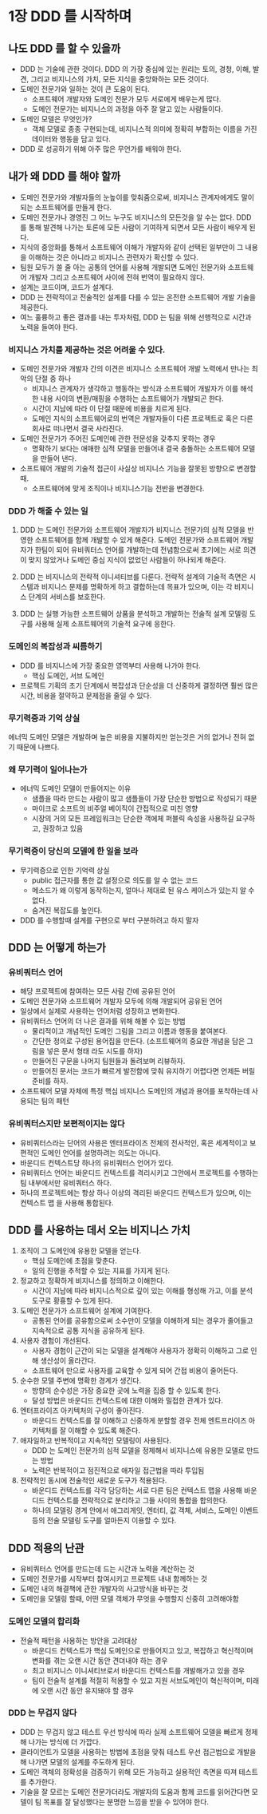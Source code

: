 # 1장 DDD 를 시작하며

## 나도 DDD 를 할 수 있을까

- DDD 는 기술에 관한 것이다. DDD 의 가장 중심에 있는 원리는 토의, 경청, 이해, 발견, 그리고 비지니스의 가치,
모든 지식을 중앙화하는 모든 것이다.
- 도메인 전문가와 일하는 것이 큰 도움이 된다.
    - 소프트웨어 개발자와 도메인 전문가 모두 서로에게 배우는게 많다.
    - 도메인 전문가는 비지니스의 과정을 아주 잘 알고 있는 사람들이다.
- 도메인 모델은 무엇인가?
    - 객체 모델로 종종 구현되는데, 비지니스적 의미에 정확히 부합하는 이름을 가진 데이터와 행동을 담고 있다.
- DDD 로 성공하기 위해 아주 많은 무언가를 배워야 한다.

## 내가 왜 DDD 를 해야 할까

- 도메인 전문가와 개발자들의 눈높이를 맞춰줌으로써, 비지니스 관계자에게도 말이 되는 소프트웨어를 만들게 한다.
- 도메인 전문가나 경영진 그 어느 누구도 비지니스의 모든것을 알 수는 없다. DDD 를 통해 발견해 나가는 토론에 모든 사람이 기여하게 되면서 모든 사람이 배우게 된다.
- 지식의 중앙화를 통해서 소프트웨어 이해가 개발자와 같이 선택된 일부만이 그 내용을 이해하는 것은 아니라고 비지니스 관련자가 확신할 수 있다.
- 팀원 모두가 쓸 줄 아는 공통의 언어를 사용해 개발되면 도메인 전문가와 소프트웨어 개발자 그리고 소프트웨어 사이에 전혀 번역이 필요하지 않다.
- 설계는 코드이며, 코드가 설계다.
- DDD 는 전략적이고 전술적인 설계를 다를 수 있는 온전한 소프트웨어 개발 기술을 제공한다.
- 여느 훌륭하고 좋은 결과를 내는 투자처럼, DDD 는 팀을 위해 선행적으로 시간과 노력을 들여야 한다.

### 비지니스 가치를 제공하는 것은 어려울 수 있다.

- 도메인 전문가와 개발자 간의 이견은 비지니스 소프트웨어 개발 노력에서 만나는 최악의 단절 중 하나
    - 비지니스 관계자가 생각하고 행동하는 방식과 소프트웨어 개발자가 이를 해석한 내용 사이의 변환/매핑을 수행하는 소프트웨어가 개발되곤 한다.  
    - 시간이 지남에 따라 이 단절 때문에 비용을 치르게 된다.
    - 도메인 지식의 소프트웨어로의 번역은 개발자들이 다른 프로젝트로 혹은 다른 회사로 떠나면서 결국 사라진다.  
- 도메인 전문가가 주어진 도메인에 관한 전문성을 갖추지 못하는 경우
    - 명확하기 보다는 애매한 심적 모델을 만들어내 결국 충돌하는 소프트웨어 모델을 만들어 낸다.
- 소프트웨어 개발의 기술적 접근이 사실상 비지니스 기능을 잘못된 방향으로 변경할 때.
    - 소프트웨어에 맞게 조직이나 비지니스기능 전반을 변경한다.

### DDD 가 해줄 수 있는 일

1. DDD 는 도메인 전문가와 소프트웨어 개발자가 비지니스 전문가의 심적 모델을 반영한 소프트웨어를 함께 개발할 수 있게 해준다.
도메인 전문가와 소프트웨어 개발자가 한팀이 되어 유비쿼터스 언어를 개발하는데 전념함으로써 초기에는 서로 의견이 맞지 않았거나
도메인 중심 지식이 없었던 사람들이 하나되게 해준다.

2. DDD 는 비지니스의 전략적 이니셔티브를 다룬다. 전략적 설계의 기술적 측면은 시스템과 비지니스 문제를 명확하게 하고
결합하는데 목표가 있으며, 이는 각 비지니스 단계의 서비스를 보호한다.

3. DDD 는 실행 가능한 소프트웨어 상품을 분석하고 개발하는 전술적 설계 모델링 도구를 사용해 실제 소프트웨어의 기술적 요구에 응한다.

### 도메인의 복잡성과 씨름하기

- DDD 를 비지니스에 가장 중요한 영역부터 사용해 나가야 한다.
    - 핵심 도메인, 서브 도메인
- 프로젝트 기획의 초기 단계에서 복잡성과 단순성을 더 신중하게 결정하면 훨씬 많은 시간, 비용을 절약하고 문제점을 줄일 수 있다.

### 무기력증과 기억 상실

에너믹 도메인 모델은 개발하며 높은 비용을 지불하지만 얻는것은 거의 없거나 전혀 없기 때문에 나쁘다.

### 왜 무기력이 일어나는가

- 에너믹 도메인 모델이 만들어지는 이유
    - 샘플을 따라 만드는 사람이 많고 샘플들이 가장 단순한 방법으로 작성되기 때문
    - 마이크로 소프트의 비주얼 베이직이 간접적으로 미친 영향
    - 시장의 거의 모든 프레임워크는 단순한 객에체 퍼블릭 속성을 사용하길 요구하고, 권장하고 있음

### 무기력증이 당신의 모델에 한 일을 보라

- 무기력증으로 인한 기억력 상실
    - public 접근자를 통한 값 설정으로 의도를 알 수 없는 코드
    - 메소드가 왜 이렇게 동작하는지, 얼마나 제대로 된 유스 케이스가 있는지 알 수 없다.
    - 숨겨진 복잡도를 높인다.
- DDD 를 수행할때 설계를 구현으로 부터 구분하려고 하지 말자

## DDD 는 어떻게 하는가

### 유비쿼터스 언어

- 해당 프로젝트에 참여하는 모든 사람 간에 공유된 언어
- 도메인 전문가와 소프트웨어 개발자 모두에 의해 개발되어 공유된 언어
- 일상에서 실제로 사용하는 언어처럼 성장하고 변화한다.
- 유비쿼터스 언어의 더 나은 결과를 위해 해볼 수 있는 방법
    - 물리적이고 개념적인 도메인 그림을 그리고 이름과 행동을 붙여본다.
    - 간단한 정의로 구성된 용어집을 만든다. (소프트웨어의 중요한 개념을 담은 그림을 넣은 문서 형태 라도 시도를 하자)
    - 만들어진 구문을 나머지 팀원들과 돌려보며 리뷰하자.
    - 만들어진 문서는 코드가 빠르게 발전함에 맞춰 유지하기 어렵다면 언제든 버릴 준비를 하자.
- 소프트웨어 모델 자체에 특정 핵심 비지니스 도메인의 개념과 용어를 포착하는데 사용되는 팀의 패턴

### 유비쿼터스지만 보편적이지는 않다

- 유비쿼터스라는 단어의 사용은 엔터프라이즈 전체의 전사적인, 혹은 세계적이고 보편적인 도메인 언어를 설명하려는 의도는 아니다.
- 바운디드 컨텍스트당 하나의 유비쿼터스 언어가 있다.
- 유비쿼터스 언어는 바운디드 컨텍스트를 격리시키고 그안에서 프로젝트를 수행하는 팀 내부에서만 유비쿼터스 하다.
- 하나의 프로젝트에는 항상 하나 이상의 격리된 바운디드 컨텍스트가 있으며, 이는 컨텍스트 맵 을 사용해 통합된다.

## DDD 를 사용하는 데서 오는 비지니스 가치

1. 조직이 그 도메인에 유용한 모델을 얻는다.
    - 핵심 도메인에 초점을 맞춘다.
    - 일의 진행을 추적할 수 있는 지표를 가지게 된다.
2. 정교하고 정확하게 비지니스를 정의하고 이해한다.
    - 시간이 지남에 따라 비지니스적으로 깊이 있는 이해를 형성해 가고, 이를 분석 도구로 황횽할 수 있게 된다.
3. 도메인 전문가가 소프트웨어 설계에 기여한다.
    - 공통된 언어를 공유함으로써 소수만이 모델을 이해하게 되는 경우가 줄어들고 지속적으로 공통 지식을 공유하게 된다.
4. 사용자 경험이 개선된다.
    - 사용자 경험이 근간이 되는 모델을 설계해야 사용자가 정확히 이해하고 그로 인해 생산성이 올라간다.
    - 소프트웨어 만으로 사용자를 교육할 수 있게 되어 간접 비용이 줄어든다.
5. 순수한 모델 주변에 명확한 경계가 생긴다.
    - 방향의 순수성은 가장 중요한 곳에 노력을 집중 할 수 있도록 한다.
    - 달성 방법은 바운디드 컨텍스트에 대한 이해와 밀접한 관계가 있다.
6. 엔터프라이즈 아키텍처의 구성이 좋아진다.
    - 바운디드 컨텍스트를 잘 이해하고 신중하게 분할할 경우 전체 엔트프라이즈 아키텍처를 잘 이해할 수 있도록 해준다.
7. 애자일하고 반복적이고 지속적인 모델링이 사용된다.
    - DDD 는 도메인 전문가의 심적 모델을 정제해서 비지니스에 유용한 모델로 만드는 방법
    - 노력은 반복적이고 점진적으로 애자일 접근법을 따라 투입됨
8. 전략적인 동시에 전술적인 새로운 도구가 적용된다.
    - 바운디드 컨텍스트를 각각 담당하는 서로 다른 팀은 컨텍스트 맵을 사용해 바운디드 컨텍스트를 전략적으로 분리하고 그들 사이의 통합을 합의한다.
    - 하나의 모델링 경계 안에서 애그리게잇, 엔터티, 값 객체, 서비스, 도메인 이벤트 등의 전술 모델링 도구를 얼마든지 이용할 수 있다.

## DDD 적용의 난관

- 유비쿼터스 언어를 만드는데 드는 시간과 노력을 계산하는 것
- 도메인 전문가를 시작부터 참여시키고 프로젝트 내내 함께하는 것
- 도메인 내의 해결책에 관한 개발자의 사고방식을 바꾸는 것
- 도메인을 모델링 할때, 어떤 모델 객체가 무엇을 수행할지 신중히 고려해야함

### 도메인 모델의 합리화

- 전술적 패턴을 사용하는 방안을 고려대상
    - 바운디드 컨텍스트가 핵심 도메인으로 만들어지고 있고, 복잡하고 혁신적이며 변화를 겪는 오랜 시간 동안 견뎌내야 하는 경우 
    - 최고 비지니스 이니셔티브로서 바운디드 컨텍스트를 개발해가고 있을 경우
    - 팀이 전술적 설계를 적절히 적용할 수 있고 지원 서브도메인이 혁신적이며, 미래에 오랜 시간 동안 유지돼야 할 경우

### DDD 는 무겁지 않다

- DDD 는 무겁지 않고 테스트 우선 방식에 따라 실제 소프트웨어 모델을 빠르게 정제해 나가는 방식에 더 가깝다.
- 클라이언트가 모델을 사용하는 방법에 초점을 맞춰 테스트 우선 접근법으로 개발을 해 나가면 모델의 설계를 주도하게 된다.
- 도메인 객체의 정확성을 검증하기 위해 모든 가능하고 실용적인 측면을 따져 테스트를 추가한다.
- 기술을 잘 모르는 도메인 전문가더라도 개발자의 도움과 함께 코드를 읽어간다면 모델이 팀 목표를 잘 달성했다는 분명한 느낌을 받을 수 있어야 한다.
